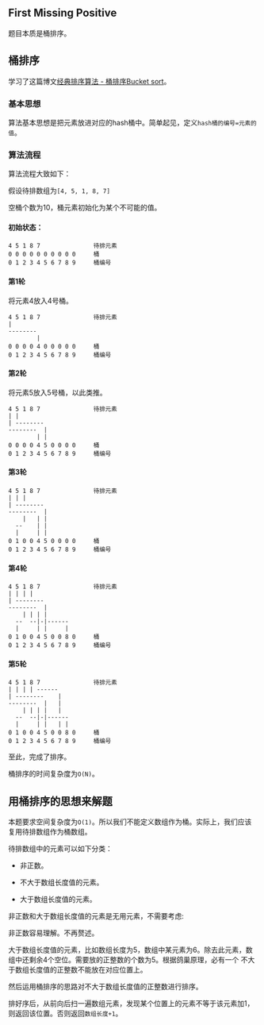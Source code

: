 First Missing Positive
----------------------

题目本质是桶排序。

## 桶排序

学习了这篇博文[经典排序算法 - 桶排序Bucket sort](http://www.cnblogs.com/kkun/archive/2011/11/23/2260267.html)。

### 基本思想

算法基本思想是把元素放进对应的hash桶中。简单起见，定义`hash桶的编号=元素的值`。

### 算法流程

算法流程大致如下：

假设待排数组为`[4, 5, 1, 8, 7]`

空桶个数为10，桶元素初始化为某个不可能的值。

#### 初始状态：

```
4 5 1 8 7               待排元素
0 0 0 0 0 0 0 0 0 0     桶 
0 1 2 3 4 5 6 7 8 9     桶编号
```

#### 第1轮

将元素4放入4号桶。

```
4 5 1 8 7               待排元素
|
--------
        |
0 0 0 0 4 0 0 0 0 0     桶 
0 1 2 3 4 5 6 7 8 9     桶编号
```

#### 第2轮

将元素5放入5号桶，以此类推。

```
4 5 1 8 7               待排元素
| |
| --------
--------  |
        | |
0 0 0 0 4 5 0 0 0 0     桶 
0 1 2 3 4 5 6 7 8 9     桶编号
```

#### 第3轮

```
4 5 1 8 7               待排元素
| | |
| --------
--------  |
    |   | |
  --    | |
  |     | |
0 1 0 0 4 5 0 0 0 0     桶 
0 1 2 3 4 5 6 7 8 9     桶编号
```

#### 第4轮

```
4 5 1 8 7               待排元素
| | | |
| --------
--------  |
    | | | |
  --  --|-|------
  |     | |     |
0 1 0 0 4 5 0 0 8 0     桶 
0 1 2 3 4 5 6 7 8 9     桶编号
```
#### 第5轮

```
4 5 1 8 7               待排元素
| | | | ------
| --------    |
--------  |   |
    | | | |   |
  --  --|-|------
  |     | |   | |
0 1 0 0 4 5 0 0 8 0     桶 
0 1 2 3 4 5 6 7 8 9     桶编号
```
至此，完成了排序。

桶排序的时间复杂度为`O(N)`。

## 用桶排序的思想来解题

本题要求空间复杂度为`O(1)`。所以我们不能定义数组作为桶。实际上，我们应该复用待排数组作为桶数组。

待排数组中的元素可以如下分类：

* 非正数。

* 不大于数组长度值的元素。

* 大于数组长度值的元素。

非正数和大于数组长度值的元素是无用元素，不需要考虑:

非正数容易理解。不再赘述。

大于数组长度值的元素，比如数组长度为5，数组中某元素为6。除去此元素，数组中还剩余4个空位。需要放的正整数的个数为5。根据鸽巢原理，必有一个
不大于数组长度值的正整数不能放在对应位置上。

然后运用桶排序的思路对不大于数组长度值的正整数进行排序。

排好序后，从前向后扫一遍数组元素，发现某个位置上的元素不等于该元素加1，则返回该位置。否则返回`数组长度+1`。
